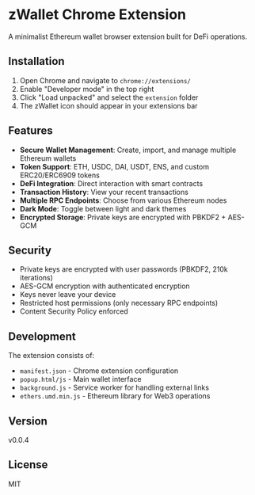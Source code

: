# zWallet Chrome Extension

A minimalist Ethereum wallet browser extension built for DeFi operations.

## Installation

1. Open Chrome and navigate to `chrome://extensions/`
2. Enable "Developer mode" in the top right
3. Click "Load unpacked" and select the `extension` folder
4. The zWallet icon should appear in your extensions bar

## Features

- **Secure Wallet Management**: Create, import, and manage multiple Ethereum wallets
- **Token Support**: ETH, USDC, DAI, USDT, ENS, and custom ERC20/ERC6909 tokens
- **DeFi Integration**: Direct interaction with smart contracts
- **Transaction History**: View your recent transactions
- **Multiple RPC Endpoints**: Choose from various Ethereum nodes
- **Dark Mode**: Toggle between light and dark themes
- **Encrypted Storage**: Private keys are encrypted with PBKDF2 + AES-GCM

## Security

- Private keys are encrypted with user passwords (PBKDF2, 210k iterations)
- AES-GCM encryption with authenticated encryption
- Keys never leave your device
- Restricted host permissions (only necessary RPC endpoints)
- Content Security Policy enforced

## Development

The extension consists of:
- `manifest.json` - Chrome extension configuration
- `popup.html/js` - Main wallet interface
- `background.js` - Service worker for handling external links
- `ethers.umd.min.js` - Ethereum library for Web3 operations

## Version

v0.0.4

## License

MIT
